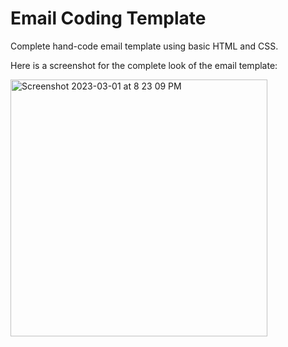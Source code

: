 # Email Coding Template

Complete hand-code email template using basic HTML and CSS. 

Here is a screenshot for the complete look of the email template:

<img width="411" alt="Screenshot 2023-03-01 at 8 23 09 PM" src="https://user-images.githubusercontent.com/66817698/236942861-8309e0ac-d62c-4a3b-9360-78ca72eb61b8.png">
